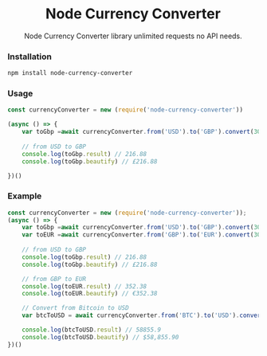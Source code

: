 <div align="center">
<h1>Node Currency Converter</h1>
<p>Node Currency Converter library unlimited requests no API needs.</p>
</div>

### Installation

```bash
npm install node-currency-converter
```

### Usage

```javascript
const currencyConverter = new (require('node-currency-converter'))
```

```javascript
(async () => {
    var toGbp =await currencyConverter.from('USD').to('GBP').convert(300);
    
    // from USD to GBP
    console.log(toGbp.result) // 216.88
    console.log(toGbp.beautify) // £216.88

})()
```


### Example

```javascript
const currencyConverter = new (require('node-currency-converter'));
(async () => {
    var toGbp =await currencyConverter.from('USD').to('GBP').convert(300);
    var toEUR =await currencyConverter.from('GBP').to('EUR').convert(300);
    
    // from USD to GBP
    console.log(toGbp.result) // 216.88
    console.log(toGbp.beautify) // £216.88

    // from GBP to EUR
    console.log(toEUR.result) // 352.38
    console.log(toEUR.beautify) // €352.38

    // Convert from Bitcoin to USD
    var btcToUSD = await currencyConverter.from('BTC').to('USD').convert(1);

    console.log(btcToUSD.result) // 58855.9
    console.log(btcToUSD.beautify) // $58,855.90
})()


```
